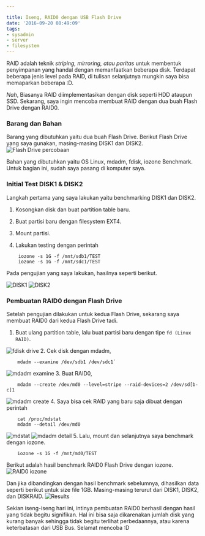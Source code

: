 ```yaml
---

title: Iseng, RAID0 dengan USB Flash Drive
date: '2016-09-20 08:49:09'
tags:
- sysadmin
- server
- filesystem
---
```


RAID adalah teknik *striping, mirroring, atau paritas* untuk membentuk penyimpanan yang handal dengan memanfaatkan beberapa disk. Terdapat beberapa jenis level pada RAID, di tulisan selanjutnya mungkin saya bisa memaparkan beberapa :D.

*Nah*, Biasanya RAID diimplementasikan dengan disk seperti HDD ataupun SSD. Sekarang, saya ingin mencoba membuat RAID dengan dua buah Flash Drive dengan RAID0.

### Barang dan Bahan
Barang yang dibutuhkan yaitu dua buah Flash Drive. Berikut Flash Drive yang saya gunakan, masing-masing DISK1 dan DISK2.
![Flash Drive percobaan](https://rizkidoank.sgp1.digitaloceanspaces.com/rizkidoank/images/2016/09/raid0_disk_01.jpg)

Bahan yang dibutuhkan yaitu OS Linux, mdadm, fdisk, iozone Benchmark. Untuk bagian ini, sudah saya pasang di komputer saya.

### Initial Test DISK1 & DISK2
Langkah pertama yang saya lakukan yaitu benchmarking DISK1 dan DISK2.

1. Kosongkan disk dan buat partition table baru.
2. Buat partisi baru dengan filesystem EXT4.
3. Mount partisi.
4. Lakukan testing dengan perintah

        iozone -s 1G -f /mnt/sdb1/TEST
        iozone -s 1G -f /mnt/sdc1/TEST

Pada pengujian yang saya lakukan, hasilnya seperti berikut.

![DISK1](https://rizkidoank.sgp1.digitaloceanspaces.com/rizkidoank/images/2016/09/raid0_disk_02.png)
![DISK2](https://rizkidoank.sgp1.digitaloceanspaces.com/rizkidoank/images/2016/09/raid0_disk_03.png)

### Pembuatan RAID0 dengan Flash Drive
Setelah pengujian dilakukan untuk kedua Flash Drive, sekarang saya membuat RAID0 dari kedua Flash Drive tadi.

1. Buat ulang partition table, lalu buat partisi baru dengan tipe `fd (Linux RAID)`.

 ![fdisk drive](https://rizkidoank.sgp1.digitaloceanspaces.com/rizkidoank/images/2016/09/raid0_disk_04.png)
2. Cek disk dengan mdadm,

        mdadm --examine /dev/sdb1 /dev/sdc1`
 ![mdadm examine](https://rizkidoank.sgp1.digitaloceanspaces.com/rizkidoank/images/2016/09/raid0_disk_05.png)
3. Buat RAID0,

        mdadm --create /dev/md0 --level=stripe --raid-devices=2 /dev/sd[b-c]1

 ![mdadm create](https://rizkidoank.sgp1.digitaloceanspaces.com/rizkidoank/images/2016/09/raid0_disk_06.png)
4. Saya bisa cek RAID yang baru saja dibuat dengan perintah

        cat /proc/mdstat
        mdadm --detail /dev/md0
 ![mdstat](https://rizkidoank.sgp1.digitaloceanspaces.com/rizkidoank/images/2016/09/raid0_disk_07.png)
 ![mdadm detail](https://rizkidoank.sgp1.digitaloceanspaces.com/rizkidoank/images/2016/09/raid0_disk_08.png)
5. Lalu, mount dan selanjutnya saya benchmark dengan iozone.

        iozone -s 1G -f /mnt/md0/TEST

Berikut adalah hasil benchmark RAID0 Flash Drive dengan iozone.
![RAID0 iozone](https://rizkidoank.sgp1.digitaloceanspaces.com/rizkidoank/images/2016/09/raid0_disk_09.png)

Dan jika dibandingkan dengan hasil benchmark sebelumnya, dihasilkan data seperti berikut untuk size file 1GB. Masing-masing terurut dari DISK1, DISK2, dan DISKRAID.
![Results](https://rizkidoank.sgp1.digitaloceanspaces.com/rizkidoank/images/2016/09/raid0_disk_10.png)

Sekian iseng-iseng hari ini, intinya pembuatan RAID0 berhasil dengan hasil yang tidak begitu signifikan. Hal ini bisa saja dikarenakan jumlah disk yang kurang banyak sehingga tidak begitu terlihat perbedaannya, atau karena keterbatasan dari USB Bus. Selamat mencoba :D